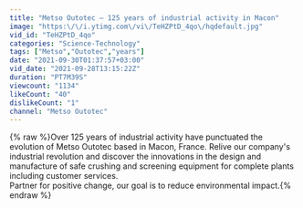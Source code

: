 ```yaml
---
title: "Metso Outotec – 125 years of industrial activity in Macon"
image: "https:\/\/i.ytimg.com\/vi\/TeHZPtD_4qo\/hqdefault.jpg"
vid_id: "TeHZPtD_4qo"
categories: "Science-Technology"
tags: ["Metso","Outotec","years"]
date: "2021-09-30T01:37:57+03:00"
vid_date: "2021-09-28T13:15:22Z"
duration: "PT7M39S"
viewcount: "1134"
likeCount: "40"
dislikeCount: "1"
channel: "Metso Outotec"
---
```

{% raw %}Over 125 years of industrial activity have punctuated the evolution of Metso Outotec based in Macon, France. Relive our company's industrial revolution and discover the innovations in the design and manufacture of safe crushing and screening equipment for complete plants including customer services. <br />Partner for positive change, our goal is to reduce environmental impact.{% endraw %}
